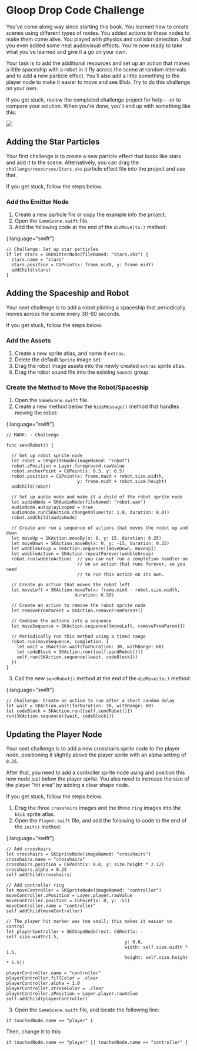 # Gloop Drop Code Challenge

You've come along way since starting this book. You learned how to create scenes using different types of nodes. You added actions to these nodes to make them come alive. You played with physics and collision detection. And you even added some neat audiovisual effects. You're now ready to take what you've learned and give it a go on your own.

Your task is to add the additional resources and set up an action that makes a little spaceship with a robot in it fly across the scene at random intervals and to add a new particle effect. You'll also add a little something to the player node to make it easier to move and see Blob. Try to do this challenge on your own.

If you get stuck, review the completed challenge project for help---or to compare your solution. When you're done, you'll end up with something like this:

![](images/JuicingYourGamesWithSoundAndEffects/spritekit-build-challenge.png)

## Adding the Star Particles

Your first challenge is to create a new particle effect that looks like stars and add it to the scene. Alternatively, you can drag the `challenge/resources/Stars.sks` particle effect file into the project and use that.

If you get stuck, follow the steps below.

### Add the Emitter Node

1. Create a new particle file or copy the example into the project.
2. Open the `GameScene.swift` file.
3. Add the following code at the end of the `didMove(to:)` method:

{:language="swift"}
~~~
// Challenge: Set up star particles
if let stars = SKEmitterNode(fileNamed: "Stars.sks") {
  stars.name = "stars"
  stars.position = CGPoint(x: frame.midX, y: frame.midY)
  addChild(stars)
}
~~~

## Adding the Spaceship and Robot

Your next challenge is to add a robot piloting a spaceship that periodically moves across the scene every 30-60 seconds.

If you get stuck, follow the steps below.

### Add the Assets

1. Create a new sprite atlas, and name it `extras`.
2. Delete the default `Sprite` image set.
3. Drag the robot image assets into the newly created `extras` sprite atlas.
4. Drag the robot sound file into the existing `Sounds` group.

### Create the Method to Move the Robot/Spaceship

1. Open the `GameScene.swift` file.
2. Create a new method below the `hideMessage()` method that handles moving the robot:

{:language="swift"}
~~~
// MARK: - Challenge
  
func sendRobot() {
    
  // Set up robot sprite node
  let robot = SKSpriteNode(imageNamed: "robot")
  robot.zPosition = Layer.foreground.rawValue
  robot.anchorPoint = CGPoint(x: 0.5, y: 0.5)
  robot.position = CGPoint(x: frame.maxX + robot.size.width, 
                           y: frame.midY + robot.size.height)
  addChild(robot)
  
  // Set up audio node and make it a child of the robot sprite node
  let audioNode = SKAudioNode(fileNamed: "robot.wav")
  audioNode.autoplayLooped = true
  audioNode.run(SKAction.changeVolume(to: 1.0, duration: 0.0))
  robot.addChild(audioNode)
    
  // Create and run a sequence of actions that moves the robot up and down
  let moveUp = SKAction.moveBy(x: 0, y: 15, duration: 0.25)
  let moveDown = SKAction.moveBy(x: 0, y: -15, duration: 0.25)
  let wobbleGroup = SKAction.sequence([moveDown, moveUp])
  let wobbleAction = SKAction.repeatForever(wobbleGroup)
  robot.run(wobbleAction)  // you can not run a completion handler on
                           // on an action that runs forever, so you need
                           // to run this action on its own.
    
  // Create an action that moves the robot left
  let moveLeft = SKAction.moveTo(x: frame.minX - robot.size.width, 
                          duration: 6.50)
    
  // Create an action to remove the robot sprite node
  let removeFromParent = SKAction.removeFromParent()
  
  // Combine the actions into a sequence
  let moveSequence = SKAction.sequence([moveLeft, removeFromParent])

  // Periodically run this method using a timed range
  robot.run(moveSequence, completion: {
    let wait = SKAction.wait(forDuration: 30, withRange: 60)
    let codeBlock = SKAction.run({self.sendRobot()})
    self.run(SKAction.sequence([wait, codeBlock]))
  })
}
~~~

3. Call the new `sendRobot()` method at the end of the `didMove(to:)` method:

{:language="swift"}
~~~
// Challenge: Create an action to run after a short random delay
let wait = SKAction.wait(forDuration: 30, withRange: 60)
let codeBlock = SKAction.run({self.sendRobot()})
run(SKAction.sequence([wait, codeBlock]))
~~~

## Updating the Player Node

Your next challenge is to add a new crosshairs sprite node to the player node, positioning it slightly above the player sprite with an alpha setting of `0.25`. 

After that, you need to add a controller sprite node using and position this new node just below the player sprite. You also need to increase the size of the player "hit area" by adding a clear shape node.

If you get stuck, follow the steps below.

1. Drag the three `crosshairs` images and the three `ring` images into the `blob` sprite atlas.
2. Open the `Player.swift` file, and add the following to code to the end of the `init()` method:

{:language="swift"}
~~~
// Add crosshairs
let crosshairs = SKSpriteNode(imageNamed: "crosshairs")
crosshairs.name = "crosshairs"
crosshairs.position = CGPoint(x: 0.0, y: size.height * 2.12)
crosshairs.alpha = 0.25
self.addChild(crosshairs)

// Add controller ring
let moveController = SKSpriteNode(imageNamed: "controller")
moveController.zPosition = Layer.player.rawValue
moveController.position = CGPoint(x: 0, y: -51)
moveController.name = "controller"
self.addChild(moveController)
    
// The player hit marker was too small; this makes it easier to control
let playerController = SKShapeNode(rect: CGRect(x: -self.size.width/1.5,
                                             y: 0.0, 
										     width: self.size.width * 1.5,
										     height: self.size.height * 1.5))
    
playerController.name = "controller"
playerController.fillColor = .clear
playerController.alpha = 1.0
playerController.strokeColor = .clear
playerController.zPosition = Layer.player.rawValue
self.addChild(playerController)
~~~

3. Open the `GameScene.swift` file, and locate the following line:

~~~
if touchedNode.name == "player" {
~~~

Then, change it to this:

~~~
if touchedNode.name == "player" || touchedNode.name == "controller" {
~~~